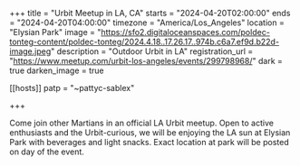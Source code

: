 +++
title = "Urbit Meetup in LA, CA"
starts = "2024-04-20T02:00:00"
ends = "2024-04-20T04:00:00"
timezone = "America/Los_Angeles"
location = "Elysian Park"
image = "https://sfo2.digitaloceanspaces.com/poldec-tonteg-content/poldec-tonteg/2024.4.18..17.26.17..974b.c6a7.ef9d.b22d-image.jpeg"
description = "Outdoor Urbit in LA"
registration_url = "https://www.meetup.com/urbit-los-angeles/events/299798968/"
dark = true
darken_image = true

[[hosts]]
patp = "~pattyc-sablex"

+++

Come join other Martians in an official LA Urbit meetup. Open to active enthusiasts and the Urbit-curious, we will be enjoying the LA sun at Elysian Park with beverages and light snacks. Exact location at park will be posted on day of the event.
